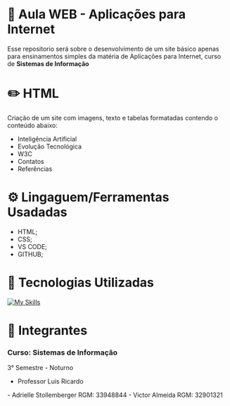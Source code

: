 # 📍 Aula WEB - Aplicações para Internet
Esse repositorio será sobre o desenvolvimento de um site básico apenas para ensinamentos simples da matéria de Aplicações para Internet, curso de <strong> Sistemas de Informação </strong> 

# ✏️ HTML
Criação de um site com imagens, texto e tabelas formatadas contendo o conteúdo abaixo:

- Inteligência Artificial
- Evolução Tecnológica
- W3C
- Contatos
- Referências


<h1> ⚙  Lingaguem/Ferramentas Usadadas  </h1>

- HTML;
- CSS;
- VS CODE;
- GITHUB;

<div> 
  <h1> 🔗 Tecnologias Utilizadas</h1>

[![My Skills](https://skillicons.dev/icons?i=github,vscode,html,css=4)](https://skillicons.dev)
 </div>
<div>


<h1> 👤 Integrantes </h1>
<h3>Curso: Sistemas de Informação </h3>
<p> 3° Semestre - Noturno </p>

- Professor Luis Ricardo
  
<p> 
- Adrielle Stollemberger RGM: 33948844
- Victor Almeida RGM: 32901321
</p>
